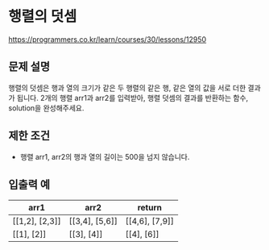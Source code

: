# 행렬의 덧셈
https://programmers.co.kr/learn/courses/30/lessons/12950

## 문제 설명
행렬의 덧셈은 행과 열의 크기가 같은 두 행렬의 같은 행, 같은 열의 값을 서로 더한 결과가 됩니다. 2개의 행렬 arr1과 arr2를 입력받아, 
행렬 덧셈의 결과를 반환하는 함수, solution을 완성해주세요.

## 제한 조건
- 행렬 arr1, arr2의 행과 열의 길이는 500을 넘지 않습니다.

## 입출력 예

|arr1|arr2|return|
|---|---|---|
|[[1,2], [2,3]]|[[3,4], [5,6]]|[[4,6], [7,9]]|
|[[1], [2]]|[[3], [4]]|[[4], [6]]|